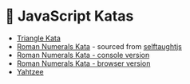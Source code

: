 🌟 JavaScript Katas
====================

* [Triangle Kata]
* [Roman Numerals Kata] - sourced from [selftaughtjs]
* [Roman Numerals Kata - console version]
* [Roman Numerals Kata - browser version]
* [Yahtzee]

[Triangle Kata]: https://github.com/heatherdesigns/js-katas/blob/master/triangle.js

[Roman Numerals Kata]: https://github.com/heatherdesigns/js-katas/blob/master/roman_numerals.js

[Roman Numerals Kata - console version]: https://github.com/heatherdesigns/js-katas/blob/master/roman_numerals_v2.js

[Roman Numerals Kata - browser version]: https://github.com/heatherdesigns/js-katas/tree/master/Roman%20Numeral%20Converter

[Yahtzee]: https://github.com/heatherdesigns/js-katas/tree/master/Yahtzee

[selftaughtjs]: http://www.selftaughtjs.com/algorithm-sundays-converting-roman-numerals/
